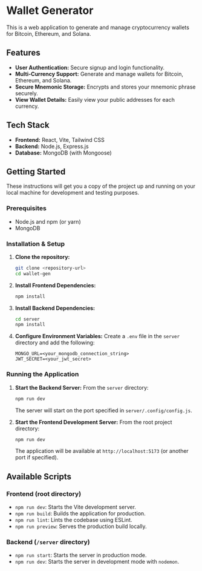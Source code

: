 # Wallet Generator

This is a web application to generate and manage cryptocurrency wallets for Bitcoin, Ethereum, and Solana.

## Features

*   **User Authentication:** Secure signup and login functionality.
*   **Multi-Currency Support:** Generate and manage wallets for Bitcoin, Ethereum, and Solana.
*   **Secure Mnemonic Storage:** Encrypts and stores your mnemonic phrase securely.
*   **View Wallet Details:** Easily view your public addresses for each currency.

## Tech Stack

*   **Frontend:** React, Vite, Tailwind CSS
*   **Backend:** Node.js, Express.js
*   **Database:** MongoDB (with Mongoose)

## Getting Started

These instructions will get you a copy of the project up and running on your local machine for development and testing purposes.

### Prerequisites

*   Node.js and npm (or yarn)
*   MongoDB

### Installation & Setup

1.  **Clone the repository:**
    ```sh
    git clone <repository-url>
    cd wallet-gen
    ```

2.  **Install Frontend Dependencies:**
    ```sh
    npm install
    ```

3.  **Install Backend Dependencies:**
    ```sh
    cd server
    npm install
    ```

4.  **Configure Environment Variables:**
    Create a `.env` file in the `server` directory and add the following:
    ```
    MONGO_URL=<your_mongodb_connection_string>
    JWT_SECRET=<your_jwt_secret>
    ```

### Running the Application

1.  **Start the Backend Server:**
    From the `server` directory:
    ```sh
    npm run dev
    ```
    The server will start on the port specified in `server/.config/config.js`.

2.  **Start the Frontend Development Server:**
    From the root project directory:
    ```sh
    npm run dev
    ```
    The application will be available at `http://localhost:5173` (or another port if specified).

## Available Scripts

### Frontend (root directory)

*   `npm run dev`: Starts the Vite development server.
*   `npm run build`: Builds the application for production.
*   `npm run lint`: Lints the codebase using ESLint.
*   `npm run preview`: Serves the production build locally.

### Backend (`/server` directory)

*   `npm run start`: Starts the server in production mode.
*   `npm run dev`: Starts the server in development mode with `nodemon`.